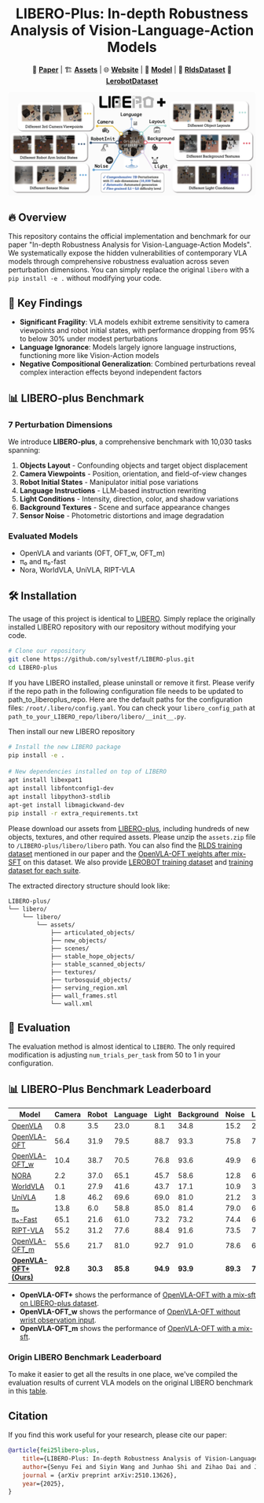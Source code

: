 <h1 align="center">
LIBERO-Plus: In-depth Robustness Analysis of Vision-Language-Action Models
</h1>

<p align="center">
  📄 <a href="https://arxiv.org/pdf/2510.13626"><strong>Paper</strong></a> |   
  🏗️ <a href="https://huggingface.co/datasets/Sylvest/LIBERO-plus/tree/main"><strong>Assets</strong></a> | 
  🌐 <a href="https://sylvestf.github.io/LIBERO-plus"><strong>Website</strong></a> | 
  🤗 <a href="https://huggingface.co/Sylvest/openvla-7b-oft-finetuned-libero-plus-mixdata"><strong>Model</strong></a> | 
  📁 <a href="https://huggingface.co/datasets/Sylvest/libero_plus_rlds"><strong>RldsDataset</strong></a>
  📁 <a href="https://huggingface.co/datasets/Sylvest/libero_plus_lerobot"><strong>LerobotDataset</strong></a>
</p>

![libero-plus](./static/images/libero-plus.jpg)

## 🔥 Overview
This repository contains the official implementation and benchmark for our paper "In-depth Robustness Analysis for Vision-Language-Action Models". We systematically expose the hidden vulnerabilities of contemporary VLA models through comprehensive robustness evaluation across seven perturbation dimensions. You can simply replace the original `libero` with a `pip install -e .` without modifying your code.

## 🚀 Key Findings
- **Significant Fragility**: VLA models exhibit extreme sensitivity to camera viewpoints and robot initial states, with performance dropping from 95% to below 30% under modest perturbations
- **Language Ignorance**: Models largely ignore language instructions, functioning more like Vision-Action models
- **Negative Compositional Generalization**: Combined perturbations reveal complex interaction effects beyond independent factors

## 📊 LIBERO-plus Benchmark

### 7 Perturbation Dimensions
We introduce **LIBERO-plus**, a comprehensive benchmark with 10,030 tasks spanning:

1. **Objects Layout** - Confounding objects and target object displacement
2. **Camera Viewpoints** - Position, orientation, and field-of-view changes
3. **Robot Initial States** - Manipulator initial pose variations
4. **Language Instructions** - LLM-based instruction rewriting
5. **Light Conditions** - Intensity, direction, color, and shadow variations
6. **Background Textures** - Scene and surface appearance changes
7. **Sensor Noise** - Photometric distortions and image degradation

### Evaluated Models
- OpenVLA and variants (OFT, OFT_w, OFT_m)
- π₀ and π₀-fast
- Nora, WorldVLA, UniVLA, RIPT-VLA

## 🛠️ Installation
The usage of this project is identical to [LIBERO](https://github.com/Lifelong-Robot-Learning/LIBERO). Simply replace the originally installed LIBERO repository with our repository without modifying your code.

```bash
# Clone our repository
git clone https://github.com/sylvestf/LIBERO-plus.git
cd LIBERO-plus
```

If you have LIBERO installed, please uninstall or remove it first. Please verify if the repo path in the following configuration file needs to be updated to path_to_liberoplus_repo.
Here are the default paths for the configuration files: `/root/.libero/config.yaml`. You can check your `libero_config_path` at `path_to_your_LIBERO_repo/libero/libero/__init__.py`.

Then install our new LIBERO repository
```bash
# Install the new LIBERO package
pip install -e .

# New dependencies installed on top of LIBERO
apt install libexpat1
apt install libfontconfig1-dev
apt install libpython3-stdlib
apt-get install libmagickwand-dev
pip install -r extra_requirements.txt
```

Please download our assets from [LIBERO-plus](https://huggingface.co/datasets/Sylvest/LIBERO-plus/tree/main), including hundreds of new objects, textures, and other required assets. Please unzip the `assets.zip` file to `/LIBERO-plus/libero/libero` path. You can also find the [RLDS training dataset](https://huggingface.co/datasets/Sylvest/libero_plus_rlds/tree/main) mentioned in our paper and the [OpenVLA-OFT weights after mix-SFT](https://huggingface.co/Sylvest/openvla-7b-oft-finetuned-libero-plus-mixdata/tree/main) on this dataset. We also provide [LEROBOT training dataset](https://huggingface.co/datasets/Sylvest/libero_plus_lerobot) and [training dataset for each suite](https://huggingface.co/datasets/Sylvest/libero_plus_data_4suite/tree/main).

The extracted directory structure should look like:

```text
LIBERO-plus/
└── libero/
    └── libero/
        └── assets/
            ├── articulated_objects/
            ├── new_objects/
            ├── scenes/
            ├── stable_hope_objects/
            ├── stable_scanned_objects/
            ├── textures/
            ├── turbosquid_objects/
            ├── serving_region.xml
            ├── wall_frames.stl
            └── wall.xml
```

## 🔧 Evaluation
The evaluation method is almost identical to `LIBERO`. The only required modification is adjusting `num_trials_per_task` from 50 to 1 in your configuration.

## 📊 LIBERO-Plus Benchmark Leaderboard
| Model | Camera | Robot | Language | Light | Background | Noise | Layout | Total |
|-------|--------|-------|----------|-------|------------|-------|--------|-------|
| [OpenVLA](https://github.com/openvla/openvla) | 0.8 | 3.5 | 23.0 | 8.1 | 34.8 | 15.2 | 28.5 | 17.3 |
| [OpenVLA-OFT](https://github.com/moojink/openvla-oft) | 56.4 | 31.9 | 79.5 | 88.7 | 93.3 | 75.8 | 74.2 | 70.0 |
| [OpenVLA-OFT_w](https://github.com/moojink/openvla-oft) | 10.4 | 38.7 | 70.5 | 76.8 | 93.6 | 49.9 | 69.9 | 56.4 |
| [NORA](https://github.com/declare-lab/nora) | 2.2 | 37.0 | 65.1 | 45.7 | 58.6 | 12.8 | 62.1 | 39.8 |
| [WorldVLA](https://github.com/alibaba-damo-academy/WorldVLA) | 0.1 | 27.9 | 41.6 | 43.7 | 17.1 | 10.9 | 38.0 | 25.3 |
| [UniVLA](https://github.com/OpenDriveLab/UniVLA) | 1.8 | 46.2 | 69.6 | 69.0 | 81.0 | 21.2 | 31.9 | 43.9 |
| [π₀](https://github.com/Physical-Intelligence/openpi) | 13.8 | 6.0 | 58.8 | 85.0 | 81.4 | 79.0 | 68.9 | 54.6 |
| [π₀-Fast](https://github.com/Physical-Intelligence/openpi) | 65.1 | 21.6 | 61.0 | 73.2 | 73.2 | 74.4 | 68.8 | 64.2 |
| [RIPT-VLA](https://github.com/Ariostgx/ript-vla) | 55.2 | 31.2 | 77.6 | 88.4 | 91.6 | 73.5 | 74.2 | 69.3 |
| [OpenVLA-OFT_m](https://github.com/moojink/openvla-oft) | 55.6 | 21.7 | 81.0 | 92.7 | 91.0 | 78.6 | 68.7 | 68.1 |
| **[OpenVLA-OFT+ (Ours)](https://github.com/moojink/openvla-oft)** | **92.8** | **30.3** | **85.8** | **94.9** | **93.9** | **89.3** | **77.6** | **79.6** |

- **OpenVLA-OFT+** shows the performance of [OpenVLA-OFT with a mix-sft on LIBERO-plus dataset](https://huggingface.co/Sylvest/openvla-7b-oft-finetuned-libero-plus-mixdata/tree/main).
- **OpenVLA-OFT_w** shows the performance of [OpenVLA-OFT without wrist observation input](https://huggingface.co/Sylvest/openvla-7b-oft-finetuned-libero-without-wrist).
- **OpenVLA-OFT_m** shows the performance of [OpenVLA-OFT with a mix-sft](https://huggingface.co/moojink/openvla-7b-oft-finetuned-libero-spatial).

### Origin LIBERO Benchmark Leaderboard

To make it easier to get all the results in one place, we've compiled the evaluation results of current VLA models on the original LIBERO benchmark in this [table](./libero_res.md).


## Citation
If you find this work useful for your research, please cite our paper:
```bibtex
@article{fei25libero-plus,
    title={LIBERO-Plus: In-depth Robustness Analysis of Vision-Language-Action Models},
    author={Senyu Fei and Siyin Wang and Junhao Shi and Zihao Dai and Jikun Cai and Pengfang Qian and Li Ji and Xinzhe He and Shiduo Zhang and Zhaoye Fei and Jinlan Fu and Jingjing Gong and Xipeng Qiu},
    journal = {arXiv preprint arXiv:2510.13626},
    year={2025},
}
```
